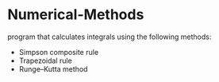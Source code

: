 # Numerical-Methods


program that calculates integrals using the following methods:
  - Simpson composite rule
  - Trapezoidal rule
  - Runge–Kutta method
